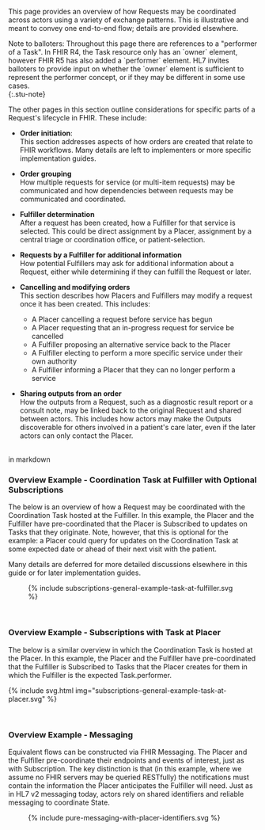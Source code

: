 This page provides an overview of how Requests may be coordinated across actors using a variety of exchange patterns. This is illustrative and meant to convey one end-to-end flow; details are provided elsewhere.

<div markdown="1">
Note to balloters: Throughout this page there are references to a "performer of a Task". In FHIR R4, the Task resource only has an `owner` element, however FHIR R5 has also added a `performer` element. HL7 invites balloters to provide input on whether the `owner` element is sufficient to represent the performer concept, or if they may be different in some use cases.
</div>
{:.stu-note}

The other pages in this section outline considerations for specific parts of a Request's lifecycle in FHIR. These include:
* **Order initiation**:  
This section addresses aspects of how orders are created that relate to FHIR workflows. Many details are left to implementers or more specific implementation guides. 

* **Order grouping**  
How multiple requests for service (or multi-item requests) may be communicated and how dependencies between requests may be communicated and coordinated.

* **Fulfiller determination**  
After a request has been created, how a Fulfiller for that service is selected. This could be direct assignment by a Placer, assignment by a central triage or coordination office, or patient-selection.

* **Requests by a Fulfiller for additional information**  
How potential Fulfillers may ask for additional information about a Request, either while determining if they can fulfill the Request or later.

* **Cancelling and modifying orders**  
This section describes how Placers and Fulfillers may modify a request once it has been created. This includes:
    * A Placer cancelling a request before service has begun
    * A Placer requesting that an in-progress request for service be cancelled
    * A Fulfiller proposing an alternative service back to the Placer
    * A Fulfiller electing to perform a more specific service under their own authority
    * A Fulfiller informing a Placer that they can no longer perform a service

* **Sharing outputs from an order**  
How the outputs from a Request, such as a diagnostic result report or a consult note, may be linked back to the original Request and shared between actors. This includes how actors may make the Outputs discoverable for others involved in a patient's care later, even if the later actors can only contact the Placer. 

<br>
in markdown

### Overview Example - Coordination Task at Fulfiller with Optional Subscriptions
The below is an overview of how a Request may be coordinated with the Coordination Task hosted at the Fulfiller. In this example, the Placer and the Fulfiller have pre-coordinated that the Placer is Subscribed to updates on Tasks that they originate. Note, however, that this is optional for the example: a Placer could query for updates on the Coordination Task at some expected date or ahead of their next visit with the patient. 

Many details are deferred for more detailed discussions elsewhere in this guide or for later implementation guides. 

<figure>
  {% include subscriptions-general-example-task-at-fulfiller.svg %} 
</figure>

<br>

### Overview Example - Subscriptions with Task at Placer
The below is a similar overview in which the Coordination Task is hosted at the Placer. In this example, the Placer and the Fulfiller have pre-coordinated that the Fulfiller is Subscribed to Tasks that the Placer creates for them in which the Fulfiller is the expected Task.performer. 

<!--
<figure>
  {% include subscriptions-general-example-task-at-placer.svg %} 
</figure>
-->

{% include svg.html img="subscriptions-general-example-task-at-placer.svg" %}

<br>

### Overview Example - Messaging
Equivalent flows can be constructed via FHIR Messaging. The Placer and the Fulfiller pre-coordinate their endpoints and events of interest, just as with Subscription. The key distinction is that (in this example, where we assume no FHIR servers may be queried RESTfully) the notifications must contain the information the Placer anticipates the Fulfiller will need. Just as in HL7 v2 messaging today, actors rely on shared identifiers and reliable messaging to coordinate State.

<figure>
  {% include pure-messaging-with-placer-identifiers.svg %} 
</figure>

